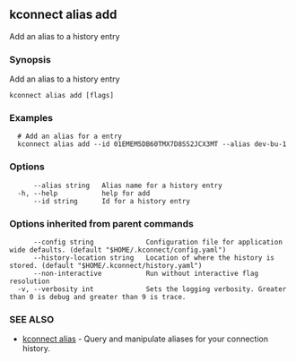 ## kconnect alias add

Add an alias to a history entry

### Synopsis

Add an alias to a history entry

```
kconnect alias add [flags]
```

### Examples

```
  # Add an alias for a entry
  kconnect alias add --id 01EMEM5DB60TMX7D8SS2JCX3MT --alias dev-bu-1

```

### Options

```
      --alias string   Alias name for a history entry
  -h, --help           help for add
      --id string      Id for a history entry
```

### Options inherited from parent commands

```
      --config string             Configuration file for application wide defaults. (default "$HOME/.kconnect/config.yaml")
      --history-location string   Location of where the history is stored. (default "$HOME/.kconnect/history.yaml")
      --non-interactive           Run without interactive flag resolution
  -v, --verbosity int             Sets the logging verbosity. Greater than 0 is debug and greater than 9 is trace.
```

### SEE ALSO

* [kconnect alias](alias.md)	 - Query and manipulate aliases for your connection history.

